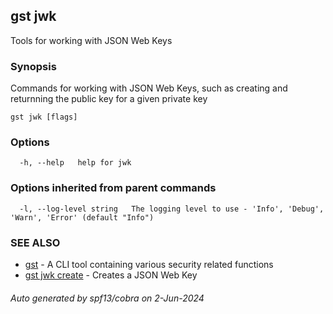 ## gst jwk

Tools for working with JSON Web Keys

### Synopsis

Commands for working with JSON Web Keys, such as creating and returnning the public key for a given private key

```
gst jwk [flags]
```

### Options

```
  -h, --help   help for jwk
```

### Options inherited from parent commands

```
  -l, --log-level string   The logging level to use - 'Info', 'Debug', 'Warn', 'Error' (default "Info")
```

### SEE ALSO

* [gst](gst.md)	 - A CLI tool containing various security related functions
* [gst jwk create](gst_jwk_create.md)	 - Creates a JSON Web Key

###### Auto generated by spf13/cobra on 2-Jun-2024
